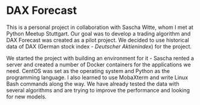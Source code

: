 # DAX Forecast

This is a personal project in collaboration with Sascha Witte, whom I met at Python Meetup Stuttgart. Our goal was to develop a trading algorithm and DAX Forecast was created as a pilot project. We decided to use historical data of DAX (German stock index - *Deutscher Aktienindex*) for the project.

We started the project with building an environment for it - Sascha rented a server and created a number of Docker containers for the applications we need. CentOS was set as the operating system and Python as the programming language. I also learned to use MobaXterm and write Linux Bash commands along the way. We have already tested the data with several algorithms and are trying to improve the performance and looking for new models. 